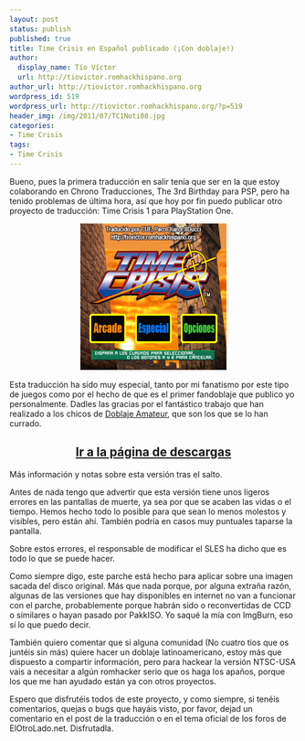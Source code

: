 ```yaml
---
layout: post
status: publish
published: true
title: Time Crisis en Español publicado (¡Con doblaje!)
author:
  display_name: Tío Víctor
  url: http://tiovictor.romhackhispano.org
author_url: http://tiovictor.romhackhispano.org
wordpress_id: 519
wordpress_url: http://tiovictor.romhackhispano.org/?p=519
header_img: /img/2011/07/TC1Noti08.jpg
categories:
- Time Crisis
tags:
- Time Crisis
---
```

Bueno, pues la primera traducción en salir tenía que ser en la que estoy 
colaborando en Chrono Traducciones, The 3rd Birthday para PSP, pero ha tenido 
problemas de última hora, así que hoy por fin puedo publicar otro proyecto de 
traducción: Time Crisis 1 para PlayStation One.

<p style="text-align: center;"><img src="/img/2011/05/SCES_006.57_13072011_194950_0250-e1310586768872.png" width="256" height="256" /></p>

Esta traducción ha sido muy especial, tanto por mi fanatismo por este tipo de 
juegos como por el hecho de que es el primer fandoblaje que publico yo personalmente. 
Dadles las gracias por el fantástico trabajo que han realizado a los chicos de 
[Doblaje Amateur](http://www.doblajeamateur.tk), que son los que se lo han currado.

<h2 style="text-align: center;"><strong><a href="http://tiovictor.romhackhispano.org/time-crisis-1/">Ir a la página de descargas</a></strong></h2>

Más información y notas sobre esta versión tras el salto.

<!--more-->

Antes de nada tengo que advertir que esta versión tiene unos ligeros errores 
en las pantallas de muerte, ya sea por que se acaben las vidas o el tiempo. 
Hemos hecho todo lo posible para que sean lo menos molestos y visibles, pero 
están ahí. También podría en casos muy puntuales taparse la pantalla.

Sobre estos errores, el responsable de modificar el SLES ha dicho que es todo 
lo que se puede hacer.

Como siempre digo, este parche está hecho para aplicar sobre una imagen sacada 
del disco original. Más que nada porque, por alguna extraña razón, algunas de 
las versiones que hay disponibles en internet no van a funcionar con el parche, 
probablemente porque habrán sido o reconvertidas de CCD o similares o hayan pasado 
por PakkISO. Yo saqué la mía con ImgBurn, eso sí lo que puedo decir.

También quiero comentar que si alguna comunidad (No cuatro tios que os juntéis sin 
más) quiere hacer un doblaje latinoamericano, estoy más que dispuesto a compartir 
información, pero para hackear la versión NTSC-USA vais a necesitar a algún romhacker 
serio que os haga los apaños, porque los que me han ayudado están ya con otros proyectos.

Espero que disfrutéis todos de este proyecto, y como siempre, si tenéis comentarios, 
quejas o bugs que hayáis visto, por favor, dejad un comentario en el post de la 
traducción o en el tema oficial de los foros de ElOtroLado.net. Disfrutadla.
